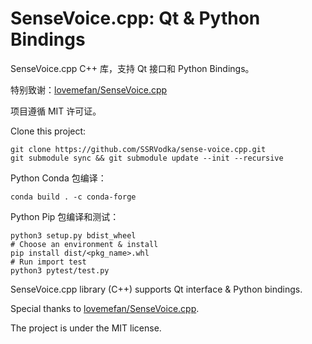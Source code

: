 # SenseVoice.cpp: Qt & Python Bindings

SenseVoice.cpp C++ 库，支持 Qt 接口和 Python Bindings。

特别致谢：[lovemefan/SenseVoice.cpp](https://github.com/lovemefan/SenseVoice.cpp)

项目遵循 MIT 许可证。

Clone this project:

```shell
git clone https://github.com/SSRVodka/sense-voice.cpp.git
git submodule sync && git submodule update --init --recursive
```

Python Conda 包编译：

```shell
conda build . -c conda-forge
```

Python Pip 包编译和测试：

```shell
python3 setup.py bdist_wheel
# Choose an environment & install
pip install dist/<pkg_name>.whl
# Run import test
python3 pytest/test.py
```



SenseVoice.cpp library (C++) supports Qt interface & Python bindings.

Special thanks to [lovemefan/SenseVoice.cpp](https://github.com/lovemefan/SenseVoice.cpp).

The project is under the MIT license.
